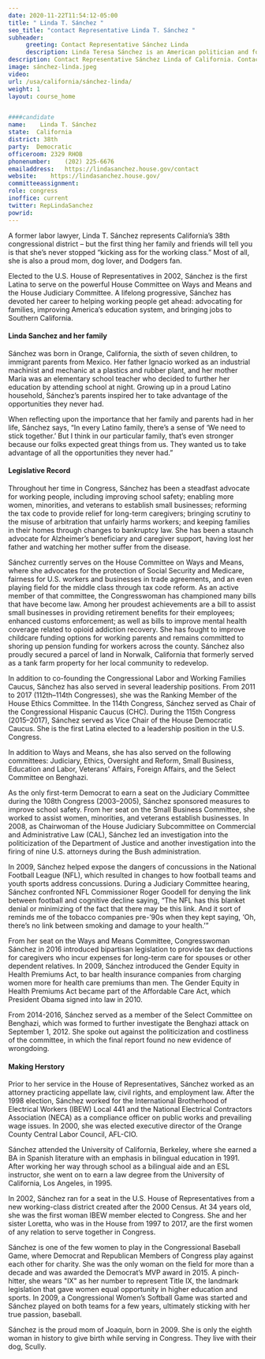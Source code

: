 ```yaml
---
date: 2020-11-22T11:54:12-05:00
title: " Linda T. Sánchez "
seo_title: "contact Representative Linda T. Sánchez "
subheader:
     greeting: Contact Representative Sánchez Linda 
     description: Linda Teresa Sánchez is an American politician and former labor lawyer who currently serves as the U.S. Representative for California's 38th congressional district. She is a member of the Democratic Party and was first elected to Congress in 2002.
description: Contact Representative Sánchez Linda of California. Contact information for Sánchez Linda includes email address, phone number, and mailing address.
image: sánchez-linda.jpeg
video: 
url: /usa/california/sánchez-linda/
weight: 1
layout: course_home


####candidate
name:	 Linda T. Sánchez 
state:	California
district: 38th
party:	Democratic
officeroom:	2329 RHOB
phonenumber:	(202) 225-6676
emailaddress:	https://lindasanchez.house.gov/contact
website:	https://lindasanchez.house.gov/
committeeassignment: 
role: congress
inoffice: current
twitter: RepLindaSanchez
powrid: 
---
```

A former labor lawyer, Linda T. Sánchez represents California’s 38th congressional district – but the first thing her family and friends will tell you is that she’s never stopped “kicking ass for the working class.” Most of all, she is also a proud mom, dog lover, and Dodgers fan.

Elected to the U.S. House of Representatives in 2002, Sánchez is the first Latina to serve on the powerful House Committee on Ways and Means and the House Judiciary Committee. A lifelong progressive, Sánchez has devoted her career to helping working people get ahead: advocating for families, improving America’s education system, and bringing jobs to Southern California.

#### Linda Sanchez and her family

Sánchez was born in Orange, California, the sixth of seven children, to immigrant parents from Mexico. Her father Ignacio worked as an industrial machinist and mechanic at a plastics and rubber plant, and her mother Maria was an elementary school teacher who decided to further her education by attending school at night. Growing up in a proud Latino household, Sánchez’s parents inspired her to take advantage of the opportunities they never had.

When reflecting upon the importance that her family and parents had in her life, Sánchez says, “In every Latino family, there’s a sense of ‘We need to stick together.’ But I think in our particular family, that’s even stronger because our folks expected great things from us. They wanted us to take advantage of all the opportunities they never had.”

#### Legislative Record

Throughout her time in Congress, Sánchez has been a steadfast advocate for working people, including improving school safety; enabling more women, minorities, and veterans to establish small businesses; reforming the tax code to provide relief for long-term caregivers; bringing scrutiny to the misuse of arbitration that unfairly harms workers; and keeping families in their homes through changes to bankruptcy law. She has been a staunch advocate for Alzheimer’s beneficiary and caregiver support, having lost her father and watching her mother suffer from the disease.

Sánchez currently serves on the House Committee on Ways and Means, where she advocates for the protection of Social Security and Medicare, fairness for U.S. workers and businesses in trade agreements, and an even playing field for the middle class through tax code reform. As an active member of that committee, the Congresswoman has championed many bills that have become law. Among her proudest achievements are a bill to assist small businesses in providing retirement benefits for their employees; enhanced customs enforcement; as well as bills to improve mental health coverage related to opioid addiction recovery. She has fought to improve childcare funding options for working parents and remains committed to shoring up pension funding for workers across the county. Sánchez also proudly secured a parcel of land in Norwalk, California that formerly served as a tank farm property for her local community to redevelop.

In addition to co-founding the Congressional Labor and Working Families Caucus, Sánchez has also served in several leadership positions. From 2011 to 2017 (112th–114th Congresses), she was the Ranking Member of the House Ethics Committee. In the 114th Congress, Sánchez served as Chair of the Congressional Hispanic Caucus (CHC). During the 115th Congress (2015–2017), Sánchez served as Vice Chair of the House Democratic Caucus. She is the first Latina elected to a leadership position in the U.S. Congress.

In addition to Ways and Means, she has also served on the following committees: Judiciary, Ethics, Oversight and Reform, Small Business, Education and Labor, Veterans' Affairs, Foreign Affairs, and the Select Committee on Benghazi.

As the only first-term Democrat to earn a seat on the Judiciary Committee during the 108th Congress (2003–2005), Sánchez sponsored measures to improve school safety. From her seat on the Small Business Committee, she worked to assist women, minorities, and veterans establish businesses. In 2008, as Chairwoman of the House Judiciary Subcommittee on Commercial and Administrative Law (CAL), Sánchez led an investigation into the politicization of the Department of Justice and another investigation into the firing of nine U.S. attorneys during the Bush administration.

In 2009, Sánchez helped expose the dangers of concussions in the National Football League (NFL), which resulted in changes to how football teams and youth sports address concussions. During a Judiciary Committee hearing, Sánchez confronted NFL Commissioner Roger Goodell for denying the link between football and cognitive decline saying, “The NFL has this blanket denial or minimizing of the fact that there may be this link. And it sort of reminds me of the tobacco companies pre-’90s when they kept saying, ‘Oh, there’s no link between smoking and damage to your health.’”

From her seat on the Ways and Means Committee, Congresswoman Sánchez in 2016 introduced bipartisan legislation to provide tax deductions for caregivers who incur expenses for long-term care for spouses or other dependent relatives. In 2009, Sánchez introduced the Gender Equity in Health Premiums Act, to bar health insurance companies from charging women more for health care premiums than men. The Gender Equity in Health Premiums Act became part of the Affordable Care Act, which President Obama signed into law in 2010.

From 2014-2016, Sánchez served as a member of the Select Committee on Benghazi, which was formed to further investigate the Benghazi attack on September 1, 2012. She spoke out against the politicization and costliness of the committee, in which the final report found no new evidence of wrongdoing.

#### Making Herstory

Prior to her service in the House of Representatives, Sánchez worked as an attorney practicing appellate law, civil rights, and employment law. After the 1998 election, Sánchez worked for the International Brotherhood of Electrical Workers (IBEW) Local 441 and the National Electrical Contractors Association (NECA) as a compliance officer on public works and prevailing wage issues. In 2000, she was elected executive director of the Orange County Central Labor Council, AFL-CIO.

Sánchez attended the University of California, Berkeley, where she earned a BA in Spanish literature with an emphasis in bilingual education in 1991. After working her way through school as a bilingual aide and an ESL instructor, she went on to earn a law degree from the University of California, Los Angeles, in 1995.

In 2002, Sánchez ran for a seat in the U.S. House of Representatives from a new working-class district created after the 2000 Census. At 34 years old, she was the first woman IBEW member elected to Congress. She and her sister Loretta, who was in the House from 1997 to 2017, are the first women of any relation to serve together in Congress.

Sánchez is one of the few women to play in the Congressional Baseball Game, where Democrat and Republican Members of Congress play against each other for charity. She was the only woman on the field for more than a decade and was awarded the Democrat’s MVP award in 2015. A pinch-hitter, she wears "IX" as her number to represent Title IX, the landmark legislation that gave women equal opportunity in higher education and sports. In 2009, a Congressional Women’s Softball Game was started and Sánchez played on both teams for a few years, ultimately sticking with her true passion, baseball.

Sánchez is the proud mom of Joaquín, born in 2009. She is only the eighth woman in history to give birth while serving in Congress. They live with their dog, Scully.
